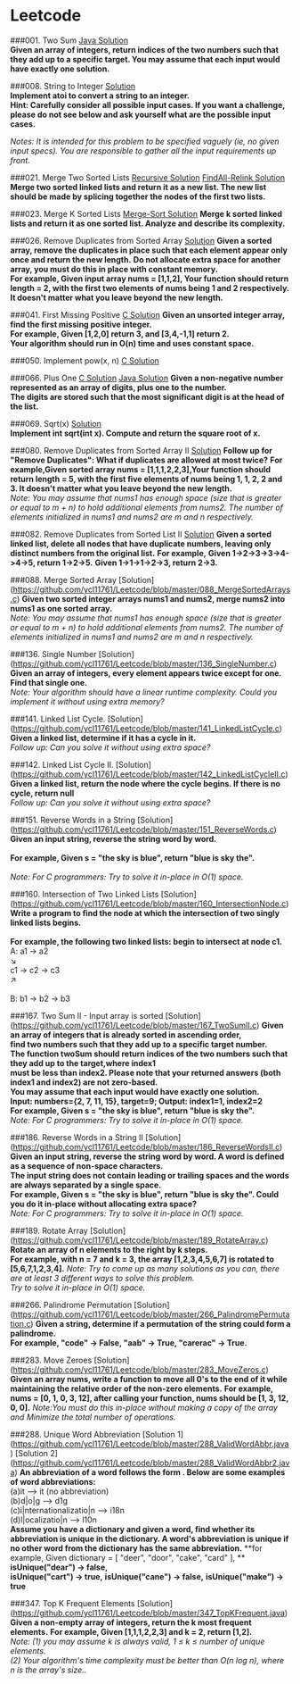 # Leetcode
###001. Two Sum [Java Solution](https://github.com/ycl11761/Leetcode/blob/master/001_TwoSum.java)         
**Given an array of integers, return indices of the two numbers such that they add up to a specific target. You may assume that each input would have exactly one solution.**

###008. String to Integer [Solution](https://github.com/ycl11761/Leetcode/blob/master/008_MyAtoi.c)         
**Implement atoi to convert a string to an integer. </br>**
**Hint: Carefully consider all possible input cases. If you want a challenge, please do not see below and ask yourself what are the possible input cases.**</br>

*Notes: It is intended for this problem to be specified vaguely (ie, no given input specs). You are responsible to gather all the input requirements up front.*

###021. Merge Two Sorted Lists [Recursive Solution](https://github.com/ycl11761/Leetcode/blob/master/021_MergeSortedLists.c)   [FindAll-Relink Solution](https://github.com/ycl11761/Leetcode/blob/master/021_MergeSortedLists2.c)      
**Merge two sorted linked lists and return it as a new list. The new list should be made by splicing together the nodes of the first two lists.**                                      

###023. Merge K Sorted Lists [Merge-Sort Solution](https://github.com/ycl11761/Leetcode/blob/master/023_MergeKSortedLists.c)
**Merge k sorted linked lists and return it as one sorted list. Analyze and describe its complexity.**

###026. Remove Duplicates from Sorted Array [Solution](https://github.com/ycl11761/Leetcode/blob/master/026_RemoveDuplicates.c) 
**Given a sorted array, remove the duplicates in place such that each element appear only once and return the new length.**
**Do not allocate extra space for another array, you must do this in place with constant memory.**                         
**For example, Given input array nums = [1,1,2], Your function should return length = 2, with the first two elements of nums being 1 and 2 respectively. It doesn't matter what you leave beyond the new length.**        

###041. First Missing Positive [C Solution](https://github.com/ycl11761/Leetcode/blob/master/041_FirstMissingPositive.c) 
**Given an unsorted integer array, find the first missing positive integer.**</br>
**For example, Given [1,2,0] return 3, and [3,4,-1,1] return 2.**</br>
**Your algorithm should run in O(n) time and uses constant space.** 
   
###050. Implement pow(x, n) [C Solution](https://github.com/ycl11761/Leetcode/blob/master/050_Pow.c) 

###066. Plus One [C Solution](https://github.com/ycl11761/Leetcode/blob/master/066_PlusOne.c)        [Java Solution](https://github.com/ycl11761/Leetcode/blob/master/066_PlusOne.java)
**Given a non-negative number represented as an array of digits, plus one to the number.**                                       
**The digits are stored such that the most significant digit is at the head of the list.**   

###069. Sqrt(x) [Solution](https://github.com/ycl11761/Leetcode/blob/master/069_Sqrt.c)       
**Implement int sqrt(int x). Compute and return the square root of x.**                                       

###080. Remove Duplicates from Sorted Array II [Solution](https://github.com/ycl11761/Leetcode/blob/master/080_RemoveDuplicatesII.c)
**Follow up for "Remove Duplicates": What if duplicates are allowed at most twice?**
**For example,Given sorted array nums = [1,1,1,2,2,3],Your function should return length = 5, with the first five elements of nums being 1, 1, 2, 2 and 3. It doesn't matter what you leave beyond the new length.**                              
*Note: You may assume that nums1 has enough space (size that is greater or equal to m + n) to hold additional elements from nums2. The number of elements initialized in nums1 and nums2 are m and n respectively.*  

###082. Remove Duplicates from Sorted List II [Solution](https://github.com/ycl11761/Leetcode/blob/master/082_RemoveDuplicatesII.c)
**Given a sorted linked list, delete all nodes that have duplicate numbers, leaving only distinct numbers from the original list.**
**For example,**
**Given 1->2->3->3->4->4->5, return 1->2->5.** 
**Given 1->1->1->2->3, return 2->3.**

###088. Merge Sorted Array [Solution] (https://github.com/ycl11761/Leetcode/blob/master/088_MergeSortedArrays.c)
**Given two sorted integer arrays nums1 and nums2, merge nums2 into nums1 as one sorted array.**                              
*Note: You may assume that nums1 has enough space (size that is greater or equal to m + n) to hold additional elements from nums2. The number of elements initialized in nums1 and nums2 are m and n respectively.*  

###136. Single Number [Solution] (https://github.com/ycl11761/Leetcode/blob/master/136_SingleNumber.c)
**Given an array of integers, every element appears twice except for one. Find that single one.**                   
*Note: Your algorithm should have a linear runtime complexity. Could you implement it without using extra memory?*            

###141. Linked List Cycle. [Solution] (https://github.com/ycl11761/Leetcode/blob/master/141_LinkedListCycle.c)
**Given a linked list, determine if it has a cycle in it.**                                                                   
*Follow up: Can you solve it without using extra space?*

###142. Linked List Cycle II. [Solution] (https://github.com/ycl11761/Leetcode/blob/master/142_LinkedListCycleII.c)
**Given a linked list, return the node where the cycle begins. If there is no cycle, return null**</br>                               *Follow up: Can you solve it without using extra space?*

###151. Reverse Words in a String [Solution] (https://github.com/ycl11761/Leetcode/blob/master/151_ReverseWords.c)
**Given an input string, reverse the string word by word.**</br>                                                                   
**For example, Given s = "the sky is blue", return "blue is sky the".**</br>  
*Note: For C programmers: Try to solve it in-place in O(1) space.*

###160. Intersection of Two Linked Lists [Solution] (https://github.com/ycl11761/Leetcode/blob/master/160_IntersectionNode.c)
**Write a program to find the node at which the intersection of two singly linked lists begins.**</br>                                                        
**For example, the following two linked lists: begin to intersect at node c1.**</br> 
A:          a1 → a2</br>
                   ↘</br>
                     c1 → c2 → c3</br>
                   ↗</br>            
B:     b1 → b2 → b3</br>

###167. Two Sum II - Input array is sorted [Solution] (https://github.com/ycl11761/Leetcode/blob/master/167_TwoSumII.c)
**Given an array of integers that is already sorted in ascending order, </br>**
**find two numbers such that they add up to a specific target number.**</br>
**The function twoSum should return indices of the two numbers such that they add up to the target,where index1**</br>
**must be less than index2. Please note that your returned answers (both index1 and index2) are not zero-based.**</br>
**You may assume that each input would have exactly one solution.**</br>
**Input: numbers={2, 7, 11, 15}, target=9; Output: index1=1, index2=2**</br>                                                        **For example, Given s = "the sky is blue", return "blue is sky the".**</br> 
*Note: For C programmers: Try to solve it in-place in O(1) space.* 

###186. Reverse Words in a String II [Solution] (https://github.com/ycl11761/Leetcode/blob/master/186_ReverseWordsII.c)
**Given an input string, reverse the string word by word. A word is defined as a sequence of non-space characters.**</br>
**The input string does not contain leading or trailing spaces and the words are always separated by a single space.**</br>
**For example, Given s = "the sky is blue", return "blue is sky the". Could you do it in-place without allocating extra space?**</br>
*Note: For C programmers: Try to solve it in-place in O(1) space.*      

###189. Rotate Array [Solution] (https://github.com/ycl11761/Leetcode/blob/master/189_RotateArray.c)
**Rotate an array of n elements to the right by k steps.**</br>
**For example, with n = 7 and k = 3, the array [1,2,3,4,5,6,7] is rotated to [5,6,7,1,2,3,4].**
*Note: Try to come up as many solutions as you can, there are at least 3 different ways to solve this problem.*</br>
*Try to solve it in-place in O(1) space.*

###266. Palindrome Permutation [Solution] (https://github.com/ycl11761/Leetcode/blob/master/266_PalindromePermutation.c)
**Given a string, determine if a permutation of the string could form a palindrome.**</br>
**For example, "code" -> False, "aab" -> True, "carerac" -> True.**

###283. Move Zeroes [Solution] (https://github.com/ycl11761/Leetcode/blob/master/283_MoveZeros.c)
**Given an array nums, write a function to move all 0's to the end of it while maintaining the relative order of the non-zero elements.**
**For example, nums = [0, 1, 0, 3, 12], after calling your function, nums should be [1, 3, 12, 0, 0].**
*Note:You must do this in-place without making a copy of the array and Minimize the total number of operations.* 

###288. Unique Word Abbreviation [Solution 1] (https://github.com/ycl11761/Leetcode/blob/master/288_ValidWordAbbr.java) [Solution 2] (https://github.com/ycl11761/Leetcode/blob/master/288_ValidWordAbbr2.java)
**An abbreviation of a word follows the form <first letter><number><last letter>. Below are some examples of word abbreviations:**<br>
(a)it                      --> it    (no abbreviation)<br>
(b)d|o|g                   --> d1g<br>
(c)i|nternationalizatio|n  --> i18n<br>
(d)l|ocalizatio|n          --> l10n<br>
**Assume you have a dictionary and given a word, find whether its abbreviation is unique in the dictionary. A word's abbreviation is unique if no other word from the dictionary has the same abbreviation.**
**for example, Given dictionary = [ "deer", "door", "cake", "card" ], **
**isUnique("dear") -> false,**  
**isUnique("cart") -> true,**
**isUnique("cane") -> false,**
**isUnique("make") -> true**

###347. Top K Frequent Elements [Solution] (https://github.com/ycl11761/Leetcode/blob/master/347_TopKFrequent.java)
**Given a non-empty array of integers, return the k most frequent elements.**
**For example, Given [1,1,1,2,2,3] and k = 2, return [1,2].**</br>
*Note: (1) you may assume k is always valid, 1 ≤ k ≤ number of unique elements.</br>
       (2) Your algorithm's time complexity must be better than O(n log n), where n is the array's size..* 

